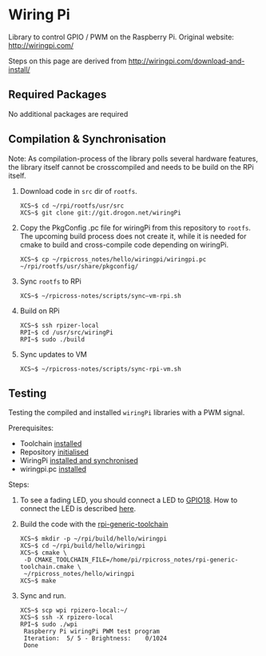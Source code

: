 # Wiring Pi
Library to control GPIO / PWM on the Raspberry Pi. Original website: http://wiringpi.com/

Steps on this page are derived from http://wiringpi.com/download-and-install/

## Required Packages

No additional packages are required

## Compilation & Synchronisation

Note: As compilation-process of the library polls several hardware features, the library itself cannot be crosscompiled and needs to be build on the RPi itself.

1. Download code in `src` dir of `rootfs`.
    ```
    XCS~$ cd ~/rpi/rootfs/usr/src
    XCS~$ git clone git://git.drogon.net/wiringPi
    ```

1. Copy the PkgConfig .pc file for wiringPi from this repository to `rootfs`. The upcoming build process does not create it, while it is needed for cmake to build and cross-compile code depending on wiringPi.
    ```
    XCS~$ cp ~/rpicross_notes/hello/wiringpi/wiringpi.pc ~/rpi/rootfs/usr/share/pkgconfig/
    ```

1. Sync `rootfs` to RPi
    ```
    XCS~$ ~/rpicross-notes/scripts/sync—vm-rpi.sh
    ```

1. Build on RPi
    ```
    XCS~$ ssh rpizer-local
    RPI~$ cd /usr/src/wiringPi
    RPI~$ sudo ./build
    ```

1. Sync updates to VM
    ```
    XCS~$ ~/rpicross-notes/scripts/sync-rpi-vm.sh
    ```

## Testing
Testing the compiled and installed `wiringPi` libraries with a PWM signal.

Prerequisites: 
- Toolchain [installed](4-xc-setup.md#required-packages)
- Repository [initialised](4-xc-setup.md#init-repository)
- WiringPi [installed and synchronised](#compilation--synchronisation)
- wiringpi.pc [installed](#compilation--synchronisation)

Steps:

1. To see a fading LED, you should connect a LED to [GPIO18](https://pinout.xyz/). How to connect the LED is described [here](https://thepihut.com/blogs/raspberry-pi-tutorials/27968772-turning-on-an-led-with-your-raspberry-pis-gpio-pins).

1. Build the code with the [rpi-generic-toolchain](rpi-generic-toolchain.cmake)
    ```
    XCS~$ mkdir -p ~/rpi/build/hello/wiringpi
    XCS~$ cd ~/rpi/build/hello/wiringpi
    XCS~$ cmake \
     -D CMAKE_TOOLCHAIN_FILE=/home/pi/rpicross_notes/rpi-generic-toolchain.cmake \
     ~/rpicross_notes/hello/wiringpi
    XCS~$ make
    ```

1. Sync and run.
    ```
    XCS~$ scp wpi rpizero-local:~/ 
    XCS~$ ssh -X rpizero-local
    RPI~$ sudo ./wpi
     Raspberry Pi wiringPi PWM test program
     Iteration:  5/ 5 - Brightness:    0/1024
     Done
   ```
